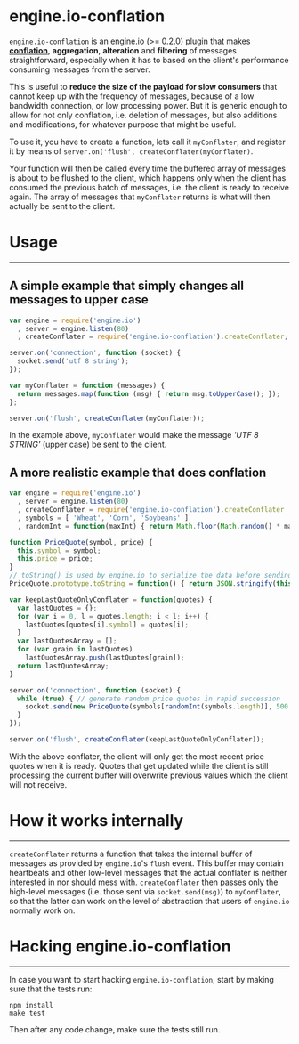 engine.io-conflation
====================

`engine.io-conflation` is an [engine.io](https://github.com/LearnBoost/engine.io) (>= 0.2.0) plugin that makes **[conflation](http://magmasystems.blogspot.jp/2006/08/conflation.html)**, **aggregation**, **alteration** and **filtering** of messages straightforward, especially when it has to based on the client's performance consuming messages from the server.

This is useful to **reduce the size of the payload for slow consumers** that cannot keep up with the frequency of messages, because of a low bandwidth connection, or low processing power. But it is generic enough to allow for not only conflation, i.e. deletion of messages, but also additions and modifications, for whatever purpose that might be useful.

To use it, you have to create a function, lets call it `myConflater`, and register it by means of `server.on('flush', createConflater(myConflater)`.

Your function will then be called every time the buffered array of messages is about to be flushed to the client, which happens only when the client has consumed the previous batch of messages, i.e. the client is ready to receive again. The array of messages that `myConflater` returns is what will then actually be sent to the client.

# Usage #
---------

## A simple example that simply changes all messages to upper case ##

```js
var engine = require('engine.io')
  , server = engine.listen(80)
  , createConflater = require('engine.io-conflation').createConflater;

server.on('connection', function (socket) {
  socket.send('utf 8 string');
});

var myConflater = function (messages) {
  return messages.map(function (msg) { return msg.toUpperCase(); });
};

server.on('flush', createConflater(myConflater));

```

In the example above, `myConflater` would make the message *'UTF 8 STRING'* (upper case) be sent to the client.

## A more realistic example that does conflation ##
```js
var engine = require('engine.io')
  , server = engine.listen(80)
  , createConflater = require('engine.io-conflation').createConflater
  , symbols = [ 'Wheat', 'Corn', 'Soybeans' ]
  , randomInt = function(maxInt) { return Math.floor(Math.random() * maxInt); }

function PriceQuote(symbol, price) {
  this.symbol = symbol;
  this.price = price;
}
// toString() is used by engine.io to serialize the data before sending it
PriceQuote.prototype.toString = function() { return JSON.stringify(this); }

var keepLastQuoteOnlyConflater = function(quotes) {
  var lastQuotes = {};
  for (var i = 0, l = quotes.length; i < l; i++) {
    lastQuotes[quotes[i].symbol] = quotes[i];
  }
  var lastQuotesArray = [];
  for (var grain in lastQuotes)
    lastQuotesArray.push(lastQuotes[grain]);
  return lastQuotesArray;
}

server.on('connection', function (socket) {
  while (true) { // generate random price quotes in rapid succession
    socket.send(new PriceQuote(symbols[randomInt(symbols.length)], 500 + randomInt(50)));
  }
});

server.on('flush', createConflater(keepLastQuoteOnlyConflater));

```

With the above conflater, the client will only get the most recent price quotes when it is ready. Quotes that get updated while the client is still processing the current buffer will overwrite previous values which the client will not receive.

# How it works internally #
---------------------------

`createConflater` returns a function that takes the internal buffer of messages as provided by `engine.io`'s `flush` event. This buffer may contain heartbeats and other low-level messages that the actual conflater is neither interested in nor should mess with. `createConflater` then passes only the high-level messages (i.e. those sent via `socket.send(msg)`) to `myConflater`, so that the latter can work on the level of abstraction that users of `engine.io` normally work on.


# Hacking engine.io-conflation #
--------------------------------

In case you want to start hacking `engine.io-conflation`, start by making sure that the tests run:

```
npm install
make test
```

Then after any code change, make sure the tests still run.